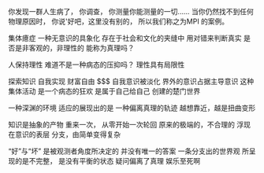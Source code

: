 你发现一群人生病了，
你调查，
你测量你能测量的一切......
当你仍然找不到任何物理原因时，
你说'好吧，这里没有别的，
所以我们称之为MPI 的案例。

集体癔症 
一种无意识的具象化
存在于社会和文化的夹缝中
用对错来判断真实
是否是非客观的，非理性的
能称为真理吗？

人保持理性
难道不是一种病态的压抑吗？
理性具有局限性

探索知识
自我实现
财富自由
$$$
自我意识被淡化
界外的意识占据主导意识
这种集体活动
是一个病态的狂欢
是属于自己给自己
创建的楚门世界

一种深渊的环境
适应的展现出的是
一种偏离真理的轨迹
越想靠近，越是扭曲变形

知识是抽象的产物
重来一次，
从零开始一次轮回
原来的极端的，不合理的
浮现在意识的表层
分支，由简单变得复杂

“好”与“坏”
是被观测者角度所决定的
并没有唯一的答案
一条分支出的世界观
所呈现的是不完整，
是没有平衡的状态
疑问偏离了真理
娱乐至死啊
